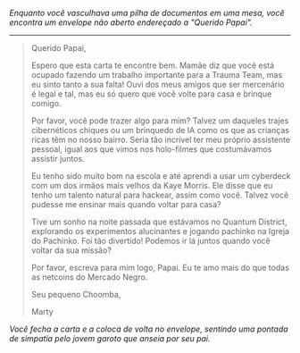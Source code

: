 _Enquanto você vasculhava uma pilha de documentos em uma mesa, você encontra um envelope não aberto endereçado a "Querido Papai"._

---

> Querido Papai,
>
> Espero que esta carta te encontre bem. Mamãe diz que você está ocupado fazendo um trabalho importante para a Trauma Team, mas eu sinto tanto a sua falta! Ouvi dos meus amigos que ser mercenário é legal e tal, mas eu só quero que você volte para casa e brinque comigo.
>
> Por favor, você pode trazer algo para mim? Talvez um daqueles trajes cibernéticos chiques ou um brinquedo de IA como os que as crianças ricas têm no nosso bairro. Seria tão incrível ter meu próprio assistente pessoal, igual aos que vimos nos holo-filmes que costumávamos assistir juntos.
>
> Eu tenho sido muito bom na escola e até aprendi a usar um cyberdeck com um dos irmãos mais velhos da Kaye Morris. Ele disse que eu tenho um talento natural para hackear, assim como você. Talvez você pudesse me ensinar mais quando voltar para casa?
>
> Tive um sonho na noite passada que estávamos no Quantum District, explorando os experimentos alucinantes e jogando pachinko na Igreja do Pachinko. Foi tão divertido! Podemos ir lá juntos quando você voltar da sua missão?
>
> Por favor, escreva para mim logo, Papai. Eu te amo mais do que todas as netcoins do Mercado Negro.
>
> Seu pequeno Choomba,
>
> Marty

_Você fecha a carta e a coloca de volta no envelope, sentindo uma pontada de simpatia pelo jovem garoto que anseia por seu pai._
